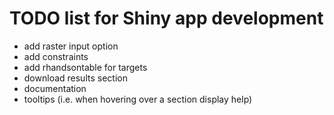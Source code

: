 # TODO list for Shiny app development

- add raster input option
- add constraints 
- add rhandsontable for targets
- download results section
- documentation
- tooltips (i.e. when hovering over a section display help)

